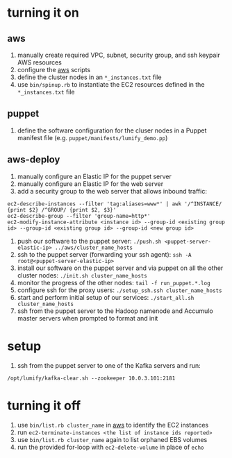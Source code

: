 turning it on
=============

aws
---
1. manually create required VPC, subnet, security group, and ssh keypair AWS resources
1. configure the [aws](https://github.com/dsingley/aws) scripts
1. define the cluster nodes in an `*_instances.txt` file
1. use `bin/spinup.rb` to instantiate the EC2 resources defined in the `*_instances.txt` file

puppet
------
1. define the software configuration for the cluser nodes in a Puppet manifest file (e.g. `puppet/manifests/lumify_demo.pp`)

aws-deploy
----------
1. manually configure an Elastic IP for the puppet server
1. manually configure an Elastic IP for the web server
1. add a security group to the web server that allows inbound traffic:

```
ec2-describe-instances --filter 'tag:aliases=www*' | awk '/^INSTANCE/ {print $2} /^GROUP/ {print $2, $3}'
ec2-describe-group --filter 'group-name=http*'
ec2-modify-instance-attribute <instance id> --group-id <existing group id> --group-id <existing group id> --group-id <new group id>
```

1. push our software to the puppet server: `./push.sh <puppet-server-elastic-ip> ../aws/cluster_name_hosts`
1. ssh to the puppet server (forwarding your ssh agent): `ssh -A root@<puppet-server-elastic-ip>`
1. install our software on the puppet server and via puppet on all the other cluster nodes: `./init.sh cluster_name_hosts`
1. monitor the progress of the other nodes: `tail -f run_puppet.*.log`
1. configure ssh for the proxy users: `./setup_ssh.ssh cluster_name_hosts`
1. start and perform initial setup of our services: `./start_all.sh cluster_name_hosts`
1. ssh from the puppet server to the Hadoop namenode and Accumulo master servers when prompted to format and init

setup
=====

1. ssh from the puppet server to one of the Kafka servers and run:
```
/opt/lumify/kafka-clear.sh --zookeeper 10.0.3.101:2181
```

turning it off
==============
1. use `bin/list.rb cluster_name` in [aws](https://github.com/dsingley/aws) to identify the EC2 instances
1. run `ec2-terminate-instances <the list of instance ids reported>`
1. use `bin/list.rb cluster_name` again to list orphaned EBS volumes
1. run the provided for-loop with `ec2-delete-volume` in place of `echo`

